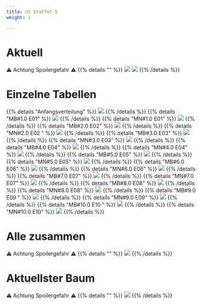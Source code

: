 ```yaml
---
title: US Staffel 5
weight: 1

---
```

# Aktuell
:warning: Achtung Spoilergefahr :warning:
{{% details "" %}}
![](/sim-ayto/us05/us05_tab.png)
![](/sim-ayto/us05/us05_sum.png)
{{% /details %}}
# Einzelne Tabellen
{{% details "Anfangsverteilung" %}}
![](/sim-ayto/us05/us05_0.png)
{{% /details %}}
{{% details "MB#1.0 E01" %}}
![](/sim-ayto/us05/us05_1.png)
{{% /details %}}
{{% details "MN#1.0 E01" %}}
![](/sim-ayto/us05/us05_2.png)
{{% /details %}}
{{% details "MB#2.0 E02" %}}
![](/sim-ayto/us05/us05_3.png)
{{% /details %}}
{{% details "MN#2.0 E02 " %}}
![](/sim-ayto/us05/us05_4.png)
{{% /details %}}
{{% details "MB#3.0 E03" %}}
![](/sim-ayto/us05/us05_5.png)
{{% /details %}}
{{% details "MN#3.0 E03" %}}
![](/sim-ayto/us05/us05_6.png)
{{% /details %}}
{{% details "MB#4.0 E04" %}}
![](/sim-ayto/us05/us05_7.png)
{{% /details %}}
{{% details "MN#4.0 E04" %}}
![](/sim-ayto/us05/us05_8.png)
{{% /details %}}
{{% details "MB#5.0 E05" %}}
![](/sim-ayto/us05/us05_9.png)
{{% /details %}}
{{% details "MN#5.0 E05" %}}
![](/sim-ayto/us05/us05_10.png)
{{% /details %}}
{{% details "MB#6.0 E06" %}}
![](/sim-ayto/us05/us05_11.png)
{{% /details %}}
{{% details "MN#6.0 E06" %}}
![](/sim-ayto/us05/us05_12.png)
{{% /details %}}
{{% details "MB#7.0 E07" %}}
![](/sim-ayto/us05/us05_13.png)
{{% /details %}}
{{% details "MN#7.0 E07" %}}
![](/sim-ayto/us05/us05_14.png)
{{% /details %}}
{{% details "MB#8.0 E08" %}}
![](/sim-ayto/us05/us05_15.png)
{{% /details %}}
{{% details "MN#8.0 E08" %}}
![](/sim-ayto/us05/us05_16.png)
{{% /details %}}
{{% details "MB#9.0 E09 " %}}
![](/sim-ayto/us05/us05_17.png)
{{% /details %}}
{{% details "MN#9.0 E09" %}}
![](/sim-ayto/us05/us05_18.png)
{{% /details %}}
{{% details "MB#10.0 E10 " %}}
![](/sim-ayto/us05/us05_19.png)
{{% /details %}}
{{% details "MN#10.0 E10" %}}
![](/sim-ayto/us05/us05_20.png)
{{% /details %}}
# Alle zusammen
:warning: Achtung Spoilergefahr :warning:
{{% details "" %}}
![](/sim-ayto/us05/us05.col.png)
{{% /details %}}
# Aktuellster Baum
:warning: Achtung Spoilergefahr :warning:
{{% details "" %}}
![](/sim-ayto/us05/us05.png)
{{% /details %}}
